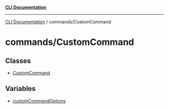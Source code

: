 [**CLI Documentation**](../../README.md)

***

[CLI Documentation](../../README.md) / commands/CustomCommand

# commands/CustomCommand

## Classes

- [CustomCommand](classes/CustomCommand.md)

## Variables

- [customCommandOptions](variables/customCommandOptions.md)
